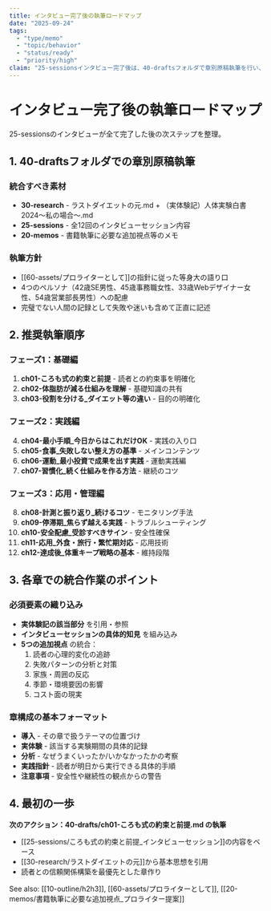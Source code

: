 ```yaml
---
title: インタビュー完了後の執筆ロードマップ
date: "2025-09-24"
tags:
  - "type/memo"
  - "topic/behavior"
  - "status/ready"
  - "priority/high"
claim: "25-sessionsインタビュー完了後は、40-draftsフォルダで章別原稿執筆を行い、実体験記・インタビュー・メモを統合した等身大の語り口による書籍原稿を作成する。"
---
```


# インタビュー完了後の執筆ロードマップ

25-sessionsのインタビューが全て完了した後の次ステップを整理。

## 1. 40-draftsフォルダでの章別原稿執筆

### 統合すべき素材
- **30-research** - ラストダイエットの元.md + （実体験記）人体実験白書2024〜私の場合〜.md
- **25-sessions** - 全12回のインタビューセッション内容
- **20-memos** - 書籍執筆に必要な追加視点等のメモ

### 執筆方針
- [[60-assets/プロライターとして]]の指針に従った等身大の語り口
- 4つのペルソナ（42歳SE男性、45歳事務職女性、33歳Webデザイナー女性、54歳営業部長男性）への配慮
- 完璧でない人間の記録として失敗や迷いも含めて正直に記述

## 2. 推奨執筆順序

### フェーズ1：基礎編
1. **ch01-ころも式の約束と前提** - 読者との約束事を明確化
2. **ch02-体脂肪が減る仕組みを理解** - 基礎知識の共有
3. **ch03-役割を分ける_ダイエット等の違い** - 目的の明確化

### フェーズ2：実践編
4. **ch04-最小手順_今日からはこれだけOK** - 実践の入り口
5. **ch05-食事_失敗しない整え方の基準** - メインコンテンツ
6. **ch06-運動_最小投資で成果を出す実践** - 運動実践編
7. **ch07-習慣化_続く仕組みを作る方法** - 継続のコツ

### フェーズ3：応用・管理編
8. **ch08-計測と振り返り_続けるコツ** - モニタリング手法
9. **ch09-停滞期_焦らず越える実践** - トラブルシューティング
10. **ch10-安全配慮_受診すべきサイン** - 安全性確保
11. **ch11-応用_外食・旅行・繁忙期対応** - 応用技術
12. **ch12-達成後_体重キープ戦略の基本** - 維持段階

## 3. 各章での統合作業のポイント

### 必須要素の織り込み
- **実体験記の該当部分** を引用・参照
- **インタビューセッションの具体的知見** を組み込み
- **5つの追加視点** の統合：
  1. 読者の心理的変化の追跡
  2. 失敗パターンの分析と対策
  3. 家族・周囲の反応
  4. 季節・環境要因の影響
  5. コスト面の現実

### 章構成の基本フォーマット
- **導入** - その章で扱うテーマの位置づけ
- **実体験** - 該当する実験期間の具体的記録
- **分析** - なぜうまくいったか/いかなかったかの考察
- **実践指針** - 読者が明日から実行できる具体的手順
- **注意事項** - 安全性や継続性の観点からの警告

## 4. 最初の一歩

**次のアクション：40-drafts/ch01-ころも式の約束と前提.md の執筆**

- [[25-sessions/ころも式の約束と前提_インタビューセッション]]の内容をベース
- [[30-research/ラストダイエットの元]]から基本思想を引用
- 読者との信頼関係構築を最優先とした章作り

See also: [[10-outline/h2h3]], [[60-assets/プロライターとして]], [[20-memos/書籍執筆に必要な追加視点_プロライター提案]]